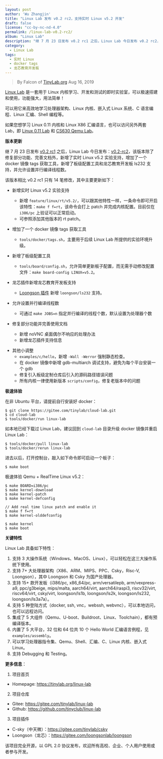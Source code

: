 ```yaml
---
layout: post
author: 'Wu Zhangjin'
title: "Linux Lab 发布 v0.2 rc2，支持实时 Linux v5.2 开发"
draft: false
license: "cc-by-nc-nd-4.0"
permalink: /linux-lab-v0.2-rc2/
album: "Linux Lab"
description: "继 7 月 23 日发布 v0.2 rc1 之后，Linux Lab 今日发布 v0.2 rc2，新增了实时 Linux v5.2 实验支持，新增了龙芯教育开发板 ls232 支持，增加了一个 docker 镜像 tags 获取工具，新增了板级配置工具，并允许设置并行编译线程数。"
category:
  - Linux Lab
tags:
  - 实时 Linux
  - docker tags
  - 龙芯教育开发板
---
```


> By Falcon of [TinyLab.org][1]
> Aug 16, 2019

[Linux Lab](/linux-lab) 是一套用于 Linux 内核学习、开发和测试的即时实验室，可以极速搭建和使用，功能强大，用法简单！

可以用它来高效地学习处理器架构、Linux 内核、嵌入式 Linux 系统、C 语言编程、Linux 汇编、Shell 编程等。

如果您想学习 Linux 0.11 内核和 Linux X86 汇编语言，也可以访问另外两套 Lab，即 [Linux 0.11 Lab](/linux-0.11-lab) 和 [CS630 Qemu Lab](/cs630-qemu-lab)。

**版本更新**

继 7 月 23 日发布 [v0.2 rc1](https://gitee.com/tinylab/linux-lab/tree/v0.2-rc1/) 之后，Linux Lab 今日发布：[v0.2-rc2](https://gitee.com/tinylab/linux-lab/tree/v0.2-rc2/)，该版本除了修复部分功能、完善文档外，新增了实时 Linux v5.2 实验支持，增加了一个 docker 镜像 tags 获取工具，新增了板级配置工具和龙芯教育开发板 ls232 支持，并允许设置并行编译线程数。

该版本相比 v0.2 rc1 只有 14 笔修改，其中主要更新如下：

  - 新增实时 Linux v5.2 实验支持
    * 新增 `feature/linux/rt/v5.2/`，可以跟其他特性一样，一条命令即可开启该特性：`make f f=rt`，该命令会打上 patch 并完成内核配置。目前仅在 `i386/pc` 上验证可以正常启动。
    * 可参照添加其他版本的 rt patch。

  - 增加了一个 docker 镜像 tags 获取工具
    * `tools/docker/tags.sh`，主要用于后续 Linux Lab 所提供的实验环境升级。

  - 新增了板级配置工具
    * `tools/board/config.sh`，允许简单更新板子配置，而无需手动修改配置文件：`make board-config LINUX=v5.2`。

  - 龙芯插件新增龙芯教育开发板支持
    * [Loongson 插件](https://gitee.com/loongsonlab/loongson) 新增 `loongson/ls232` 支持。

  - 允许设置并行编译线程数
    * 可通过 `make JOBS=n` 指定并行编译的线程个数，默认设置为处理器个数

  - 修复部分功能并完善使用文档
    * 新增 noVNC 桌面偶尔不响应的处理办法
    * 新增龙芯插件支持信息

  * 其他小调整
    * `examples/c/hello`，新增 `-Wall -Werror` 强制静态检查。
    * 在 docker 镜像中新增 gdb-multiarch 调试支持，避免为每个平台安装一个 gdb
    * 修复引入板级定制仓库后引入的源码路径错误问题
    * 所有内核一律使用新版本 `scripts/config`，修复老版本中的问题

**极速体验**

在非 Ubuntu 平台，请提前自行安装好 docker：

    $ git clone https://gitee.com/tinylab/cloud-lab.git
    $ cd cloud-lab
    $ tools/docker/run linux-lab

如本地已经下载过 Linux Lab，建议回到 `cloud-lab` 目录升级 docker 镜像并重启 Linux Lab：

    $ tools/docker/pull linux-lab
    $ tools/docker/rerun linux-lab

进去以后，打开控制台，敲入如下命令即可启动一个板子：

    $ make boot

极速体验 Qemu + RealTime Linux v5.2：

    $ make BOARD=i386/pc
    $ make kernel-download
    $ make kernel-patch
    $ make kernel-defconfig

    // Add real time linux patch and enable it
    $ make f f=rt
    $ make kernel-olddefconfig

    $ make kernel
    $ make boot

**关键特性**

Linux Lab 具备如下特性：

1. 支持 3 大操作系统（Windows、MacOS、Linux），可以轻松在这三大操作系统下使用。
2. 支持 7+ 大处理器架构（X86、ARM、MIPS、PPC、Csky，Risc-V, Loongson），其中 Loongson 和 Csky 为国产处理器。
3. 支持 15+ 款开发板（i386/pc, x86_64/pc, arm/versatilepb, arm/vexpress-a9, ppc/g3beige, mips/malta, aarch64/virt, aarch64/raspi3, riscv32/virt, riscv64/virt, csky/virt, loongson/ls1b, loongson/ls2k, loongson/ls232, loongson/ls3a7a）。
4. 支持 5 种登陆方式（docker, ssh, vnc，webssh, webvnc），可以本地访问，也可以远程访问。
5. 集成了 5 大组件（Qemu、U-boot、Buildroot、Linux、Toolchain），都有预编译版本。
6. 内置了 5 大平台，32 位和 64 位共 10 个 Hello World 汇编语言例程，见 `examples/assembly`。
7. 可以学习处理器指令集、Qemu、Shell、汇编、C、Linux 内核、嵌入式 Linux。
8. 支持 Debugging 和 Testing。

**更多信息**：

1. 项目首页
  - Homepage: <https://tinylab.org/linux-lab>

2. 项目仓库
  - Gitee: <https://gitee.com/tinylab/linux-lab>
  - Github:  <https://github.com/tinyclub/linux-lab>

3. 项目插件
  - C-sky（中天微）：<https://gitee.com/tinylab/csky>
  - Loongson（龙芯）：<https://gitee.com/loongsonlab/loongson>


该项目完全开源，以 GPL 2.0 协议发布，欢迎所有高校、企业、个人用户使用或者参与开发。

[1]: https://tinylab.org/
